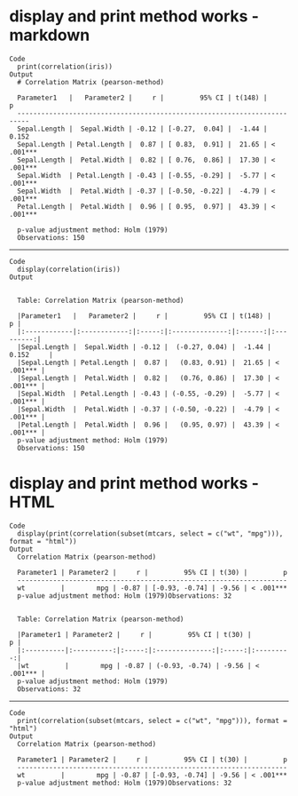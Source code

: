 # display and print method works - markdown

    Code
      print(correlation(iris))
    Output
      # Correlation Matrix (pearson-method)
      
      Parameter1   |   Parameter2 |     r |         95% CI | t(148) |         p
      -------------------------------------------------------------------------
      Sepal.Length |  Sepal.Width | -0.12 | [-0.27,  0.04] |  -1.44 | 0.152    
      Sepal.Length | Petal.Length |  0.87 | [ 0.83,  0.91] |  21.65 | < .001***
      Sepal.Length |  Petal.Width |  0.82 | [ 0.76,  0.86] |  17.30 | < .001***
      Sepal.Width  | Petal.Length | -0.43 | [-0.55, -0.29] |  -5.77 | < .001***
      Sepal.Width  |  Petal.Width | -0.37 | [-0.50, -0.22] |  -4.79 | < .001***
      Petal.Length |  Petal.Width |  0.96 | [ 0.95,  0.97] |  43.39 | < .001***
      
      p-value adjustment method: Holm (1979)
      Observations: 150

---

    Code
      display(correlation(iris))
    Output
      
      
      Table: Correlation Matrix (pearson-method)
      
      |Parameter1   |   Parameter2 |     r |         95% CI | t(148) |         p |
      |:------------|:------------:|:-----:|:--------------:|:------:|:---------:|
      |Sepal.Length |  Sepal.Width | -0.12 |  (-0.27, 0.04) |  -1.44 | 0.152     |
      |Sepal.Length | Petal.Length |  0.87 |   (0.83, 0.91) |  21.65 | < .001*** |
      |Sepal.Length |  Petal.Width |  0.82 |   (0.76, 0.86) |  17.30 | < .001*** |
      |Sepal.Width  | Petal.Length | -0.43 | (-0.55, -0.29) |  -5.77 | < .001*** |
      |Sepal.Width  |  Petal.Width | -0.37 | (-0.50, -0.22) |  -4.79 | < .001*** |
      |Petal.Length |  Petal.Width |  0.96 |   (0.95, 0.97) |  43.39 | < .001*** |
      p-value adjustment method: Holm (1979)
      Observations: 150

# display and print method works - HTML

    Code
      display(print(correlation(subset(mtcars, select = c("wt", "mpg"))), format = "html"))
    Output
      Correlation Matrix (pearson-method)
      
      Parameter1 | Parameter2 |     r |         95% CI | t(30) |         p
      --------------------------------------------------------------------
      wt         |        mpg | -0.87 | [-0.93, -0.74] | -9.56 | < .001***
      p-value adjustment method: Holm (1979)Observations: 32
      
      
      Table: Correlation Matrix (pearson-method)
      
      |Parameter1 | Parameter2 |     r |         95% CI | t(30) |         p |
      |:----------|:----------:|:-----:|:--------------:|:-----:|:---------:|
      |wt         |        mpg | -0.87 | (-0.93, -0.74) | -9.56 | < .001*** |
      p-value adjustment method: Holm (1979)
      Observations: 32

---

    Code
      print(correlation(subset(mtcars, select = c("wt", "mpg"))), format = "html")
    Output
      Correlation Matrix (pearson-method)
      
      Parameter1 | Parameter2 |     r |         95% CI | t(30) |         p
      --------------------------------------------------------------------
      wt         |        mpg | -0.87 | [-0.93, -0.74] | -9.56 | < .001***
      p-value adjustment method: Holm (1979)Observations: 32

